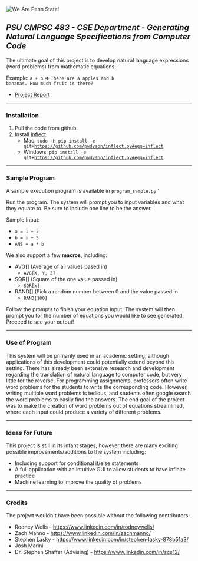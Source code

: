 
![We Are Penn State!](http://www.underconsideration.com/brandnew/archives/penn_state_logo_detail.png "We Are Penn State!")

## *PSU CMPSC 483 - CSE Department - Generating Natural Language Specifications from Computer Code*


The ultimate goal of this project is to develop natural language expressions (word problems) from mathematic equations.  

Example: 
<code>a + b</code>     =>     <code>There are a apples and b bananas. How much fruit is there?</code>

* [Project Report](https://drive.google.com/open?id=1dMMDF4w7kvLdJ-hLHWn3Bbbab42CPzhQ5-hcz-6UK3A) 

*** 

### Installation

1. Pull the code from github. 
2. Install [Inflect](https://pypi.python.org/pypi/inflect "Inflect Documentation"). 
   - Mac: <code>sudo -H pip install -e git+https://github.com/pwdyson/inflect.py#egg=inflect</code>
   - Windows: <code>pip install -e git+https://github.com/pwdyson/inflect.py#egg=inflect</code>



*** 

### Sample Program 
A sample execution program is available in <code>program_sample.py</code> '

Run the program. The system will prompt you to input variables and what they equate to. Be sure to include one line to be the answer. 
 
Sample Input: 
- <code>a = 1 + 2</code>
- <code>b = x + 5</code>
- <code>ANS = a * b</code>

We also support a few **macros**, including: 
- AVG[] (Average of all values pased in) 
   - <code>AVG[X, Y, Z] </code>
- SQR[] (Square of the one value passed in) 
   - <code>SQR[x]</code>
- RAND[] (Pick a random number between 0 and the value passed in. 
   - <code>RAND[100]</code>

Follow the prompts to finish your equation input. The system will then prompt you for the number of equations you would like to see generated. Proceed to see your output!

*** 


### Use of Program
This system will be primarily used in an academic setting, although applications of this development could potentially extend beyond this setting.
There has already been extensive research and development regarding the translation of natural language to computer code, but very little for the reverse.
For programming assignments, professors often write word problems for the students to write the corresponding code.
However, writing multiple word problems is tedious, and students often google search the word problems to easily find the answers.
The end goal of the project was to make the creation of word problems out of equations streamlined, where each input could produce a variety of different problems.

*** 

### Ideas for Future
This project is still in its infant stages, however there are many exciting possible improvements/additions to the system including:
- Including support for conditional if/else statements
- A full application with an intuitive GUI to allow students to have infinite practice
- Machine learning to improve the quality of problems


*** 
### Credits 

The project wouldn't have been possible without the following contributors: 
- Rodney Wells - https://www.linkedin.com/in/rodneywells/
- Zach Manno - https://www.linkedin.com/in/zachmanno/
- Stephen Lasky - https://www.linkedin.com/in/stephen-lasky-878b51a3/
- Josh Marini 
- Dr. Stephen Shaffer (Advising) - https://www.linkedin.com/in/scs12/
